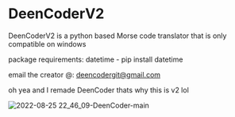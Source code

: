 # DeenCoderV2
DeenCoderV2 is a python based Morse code translator that is only compatible on windows

package requirements: datetime - pip install datetime

email the creator @: deencodergit@gmail.com

oh yea and I remade DeenCoder thats why this is v2 lol

![2022-08-25 22_46_09-DeenCoder-main](https://user-images.githubusercontent.com/63617447/186813026-5c0134b1-44fd-40b2-a484-104ecea0c017.png)
